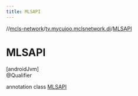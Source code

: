 ```yaml
---
title: MLSAPI
---
```

//[mcls-network](../../../index.html)/[tv.mycujoo.mclsnetwork.di](../index.html)/[MLSAPI](index.html)



# MLSAPI



[androidJvm]\
@Qualifier



annotation class [MLSAPI](index.html)


